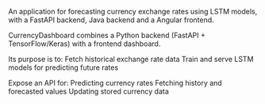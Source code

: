 An application for forecasting currency exchange rates using LSTM models, with a FastAPI backend, Java backend and a Angular frontend.

CurrencyDashboard combines a Python backend (FastAPI + TensorFlow/Keras) with a frontend dashboard.

Its purpose is to:
Fetch historical exchange rate data
Train and serve LSTM models for predicting future rates

Expose an API for:
Predicting currency rates
Fetching history and forecasted values
Updating stored currency data

